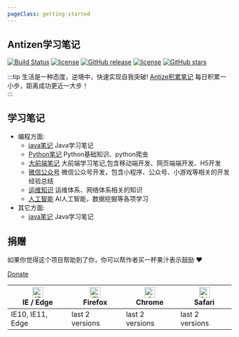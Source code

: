 ```yaml
---
pageClass: getting-started
---
```


## Antizen学习笔记

[![Build Status](https://travis-ci.org/PanJiaChen/vue-element-admin.svg?branch=master)](https://travis-ci.org/PanJiaChen/vue-element-admin)  [![license](https://img.shields.io/github/license/mashape/apistatus.svg)](https://github.com/PanJiaChen/vue-element-admin/blob/master/LICENSE) [![GitHub release](https://img.shields.io/github/release/PanJiaChen/vue-element-admin.svg)](https://github.com/PanJiaChen/vue-element-admin/releases) [![license](https://img.shields.io/github/license/mashape/apistatus.svg)](https://github.com/PanJiaChen/vue-element-admin/blob/master/LICENSE) [![GitHub stars](https://img.shields.io/github/stars/PanJiaChen/vue-element-admin.svg?style=social&label=Stars)](https://github.com/PanJiaChen/vue-element-admin)

:::tip 生活是一种态度，逆境中，快速实现自我突破!
[Antize积累笔记](https://github.com/PanJiaChen/vue-element-admin) 每日积累一小步，距离成功更近一大步！
<br/>
:::


## 学习笔记
- 编程方面: 
  - [java笔记](https://github.com/PanJiaChen/vue-element-admin) Java学习笔记
  - [Python笔记](https://github.com/PanJiaChen/vue-element-admin) Python基础知识、python爬虫
  - [大前端笔记](https://github.com/PanJiaChen/vue-element-admin) 大前端学习笔记,包含移动端开发、网页端端开发、H5开发
  - [微信公众号](https://github.com/PanJiaChen/vue-element-admin) 微信公众号开发，包含小程序、公众号、小游戏等相关的开发经验总结
  - [运维知识](https://github.com/PanJiaChen/vue-element-admin) 运维体系、网络体系相关的知识
  - [人工智能](https://github.com/PanJiaChen/vue-element-admin) AI人工智能，数据挖掘等各项学习
- 其它方面:
  - [java笔记](https://github.com/PanJiaChen/vue-element-admin) Java学习笔记

## 捐赠
如果你觉得这个项目帮助到了你，你可以帮作者买一杯果汁表示鼓励 :heart:

[Donate](/guide/)


<!-- prettier-ignore -->
| [<img class="no-margin" src="https://raw.githubusercontent.com/alrra/browser-logos/master/src/edge/edge_48x48.png" alt="IE / Edge" width="24px" height="24px" />](http://godban.github.io/browsers-support-badges/)</br>IE / Edge | [<img class="no-margin" src="https://raw.githubusercontent.com/alrra/browser-logos/master/src/firefox/firefox_48x48.png" alt="Firefox" width="24px" height="24px" />](http://godban.github.io/browsers-support-badges/)</br>Firefox | [<img class="no-margin" src="https://raw.githubusercontent.com/alrra/browser-logos/master/src/chrome/chrome_48x48.png" alt="Chrome" width="24px" height="24px" />](http://godban.github.io/browsers-support-badges/)</br>Chrome | [<img class="no-margin" src="https://raw.githubusercontent.com/alrra/browser-logos/master/src/safari/safari_48x48.png" alt="Safari" width="24px" height="24px" />](http://godban.github.io/browsers-support-badges/)</br>Safari |
| --------- | --------- | --------- | --------- |
| IE10, IE11, Edge| last 2 versions| last 2 versions| last 2 versions










